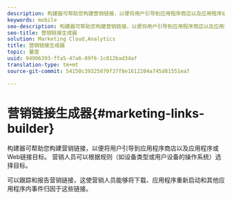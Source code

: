 ```yaml
---
description: 构建器可帮助您构建营销链接，以便将用户引导到应用程序商店以及应用程序或Web链接目标。 营销人员可基于规则选择目标，如用户设备的设备类型或操作系统。
keywords: mobile
seo-description: 构建器可帮助您构建营销链接，以便将用户引导到应用程序商店以及应用程序或Web链接目标。 营销人员可基于规则选择目标，如用户设备的设备类型或操作系统。
seo-title: 营销链接生成器
solution: Marketing Cloud,Analytics
title: 营销链接生成器
topic: 量度
uuid: 94906393-ffa5-47a6-89f6-1c812bad34af
translation-type: tm+mt
source-git-commit: 54150c39325070f37f8e1612204a745d81551ea7

---
```



# 营销链接生成器{#marketing-links-builder}

构建器可帮助您构建营销链接，以便将用户引导到应用程序商店以及应用程序或Web链接目标。 营销人员可以根据规则（如设备类型或用户设备的操作系统）选择目标。

可以跟踪和报告营销链接，这使营销人员能够将下载、应用程序重新启动和其他应用程序内事件归因于这些链接。
